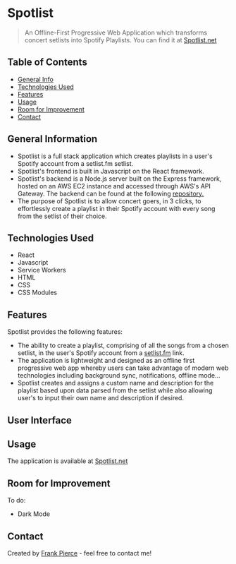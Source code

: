 # Spotlist
> An Offline-First Progressive Web Application which transforms concert setlists into Spotify Playlists.
> You can find it at [Spotlist.net](https://www.spotlist.net)

## Table of Contents
* [General Info](#general-information)
* [Technologies Used](#technologies-used)
* [Features](#features)
* [Usage](#usage)
* [Room for Improvement](#room-for-improvement)
* [Contact](#contact)


## General Information
- Spotlist is a full stack application which creates playlists in a user's Spotify account from a setlist.fm setlist.
- Spotlist's frontend is built in Javascript on the React framework.
- Spotlist's backend is a Node.js server built on the Express framework, hosted on an AWS EC2 instance and accessed through AWS's API Gateway. The backend can be found at the following [repository.](https://github.com/llleeeaaannn/spotlistAPI)
- The purpose of Spotlist is to allow concert goers, in 3 clicks, to effortlessly create a playlist in their Spotify account with every song from the setlist of their choice.


## Technologies Used
- React
- Javascript
- Service Workers
- HTML
- CSS
- CSS Modules


## Features
Spotlist provides the following features:
- The ability to create a playlist, comprising of all the songs from a chosen setlist, in the user's Spotify account from a [setlist.fm](https://www.setlist.fm/) link.
- The application is lightweight and designed as an offline first progressive web app whereby users can take advantage of modern web technologies including background sync, notifications, offline mode...
- Spotlist creates and assigns a custom name and description for the playlist based upon data parsed from the setlist while also allowing user's to input their own name and description if desired.


## User Interface


## Usage
The application is available at [Spotlist.net](https://www.spotlist.net)


## Room for Improvement
To do:
- Dark Mode


## Contact
Created by [Frank Pierce](https://www.frankpierce.me/) - feel free to contact me!
